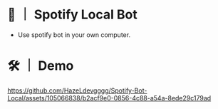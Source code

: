 
# 👋 ｜ Spotify Local Bot

- Use spotify bot in your own computer.

# 🛠️ ｜ Demo



https://github.com/HazeLdevgggg/Spotify-Bot-Local/assets/105066838/b2acf9e0-0856-4c88-a54a-8ede29c179ad

